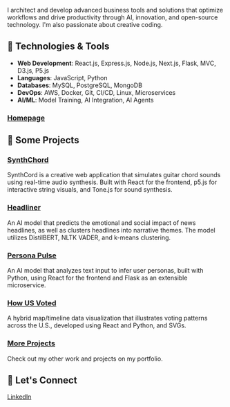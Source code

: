 I architect and develop advanced business tools and solutions that optimize workflows and drive productivity through AI, innovation, and open-source technology. I'm also passionate about creative coding.



## 🔧 Technologies & Tools

- **Web Development**: React.js, Express.js, Node.js, Next.js, Flask, MVC, D3.js, P5.js
- **Languages**: JavaScript, Python
- **Databases**: MySQL, PostgreSQL, MongoDB
- **DevOps**: AWS, Docker, Git, CI/CD, Linux, Microservices
- **AI/ML**: Model Training, AI Integration, AI Agents

### [Homepage](https://3okash.github.io/home/projects)

## 📌 Some Projects

### [SynthChord](https://3okash.github.io/synthchord/)
SynthCord is a creative web application that simulates guitar chord sounds using real-time audio synthesis. Built with React for the frontend, p5.js for interactive string visuals, and Tone.js for sound synthesis.

### [Headliner](https://3okash.github.io/headliner/)
An AI model that predicts the emotional and social impact of news headlines, as well as clusters headlines into narrative themes. The model utilizes DistilBERT, NLTK VADER, and k-means clustering.

### [Persona Pulse](https://3okash.github.io/PersonaPulse/)
An AI model that analyzes text input to infer user personas, built with Python, using React for the frontend and Flask as an extensible microservice.

### [How US Voted](https://3okash.github.io/us_votes/)
A hybrid map/timeline data visualization that illustrates voting patterns across the U.S., developed using React and Python, and SVGs.

### [More Projects](https://3okash.github.io/home/projects)
Check out my other work and projects on my portfolio.



## 🤝 Let's Connect
[LinkedIn](https://www.linkedin.com/in/alaa-batayneh)
